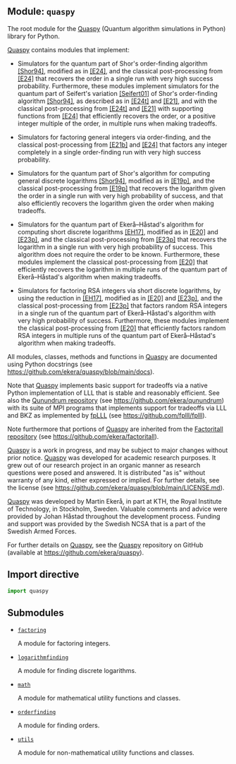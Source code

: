 ## Module: <code>quaspy</code>
The root module for the [Quaspy](https://github.com/ekera/quaspy) (Quantum algorithm simulations in Python) library for Python.

[Quaspy](https://github.com/ekera/quaspy) contains modules that implement:

- Simulators for the quantum part of Shor's order-finding algorithm [[Shor94]](https://doi.org/10.1109/SFCS.1994.365700), modified as in [[E24]](https://doi.org/10.1145/3655026), and the classical post-processing from [[E24]](https://doi.org/10.1145/3655026) that recovers the order in a single run with very high success probability. Furthermore, these modules implement simulators for the quantum part of Seifert's variation [[Seifert01]](https://doi.org/10.1007/3-540-45353-9_24) of Shor's order-finding algorithm [[Shor94]](https://doi.org/10.1109/SFCS.1994.365700), as described as in [[E24t]](https://diva-portal.org/smash/get/diva2:1902626/FULLTEXT01.pdf) and [[E21]](https://doi.org/10.1515/jmc-2020-0006), and with the classical post-processing from [[E24t]](https://diva-portal.org/smash/get/diva2:1902626/FULLTEXT01.pdf) and [[E21]](https://doi.org/10.1515/jmc-2020-0006) with supporting functions from [[E24]](https://doi.org/10.1145/3655026) that efficiently recovers the order, or a positive integer multiple of the order, in multiple runs when making tradeoffs.

- Simulators for factoring general integers via order-finding, and the classical post-processing from [[E21b]](https://doi.org/10.1007/s11128-021-03069-1) and [[E24]](https://doi.org/10.1145/3655026) that factors any integer completely in a single order-finding run with very high success probability.

- Simulators for the quantum part of Shor's algorithm for computing general discrete logarithms [[Shor94]](https://doi.org/10.1109/SFCS.1994.365700), modified as in [[E19p]](https://doi.org/10.48550/arXiv.1905.09084), and the classical post-processing from [[E19p]](https://doi.org/10.48550/arXiv.1905.09084) that recovers the logarithm given the order in a single run with very high probability of success, and that also efficiently recovers the logarithm given the order when making tradeoffs.

- Simulators for the quantum part of Ekerå–Håstad's algorithm for computing short discrete logarithms [[EH17]](https://doi.org/10.1007/978-3-319-59879-6_20), modified as in [[E20]](https://doi.org/10.1007/s10623-020-00783-2) and [[E23p]](https://doi.org/10.48550/arXiv.2309.01754), and the classical post-processing from [[E23p]](https://doi.org/10.48550/arXiv.2309.01754) that recovers the logarithm in a single run with very high probability of success. This algorithm does not require the order to be known. Furthermore, these modules implement the classical post-processing from [[E20]](https://doi.org/10.1007/s10623-020-00783-2) that efficiently recovers the logarithm in multiple runs of the quantum part of Ekerå–Håstad's algorithm when making tradeoffs.

- Simulators for factoring RSA integers via short discrete logarithms, by using the reduction in [[EH17]](https://doi.org/10.1007/978-3-319-59879-6_20), modified as in [[E20]](https://doi.org/10.1007/s10623-020-00783-2) and [[E23p]](https://doi.org/10.48550/arXiv.2309.01754), and the classical post-processing from [[E23p]](https://doi.org/10.48550/arXiv.2309.01754) that factors random RSA integers in a single run of the quantum part of Ekerå–Håstad's algorithm with very high probability of success. Furthermore, these modules implement the classical post-processing from [[E20]](https://doi.org/10.1007/s10623-020-00783-2) that efficiently factors random RSA integers in multiple runs of the quantum part of Ekerå–Håstad's algorithm when making tradeoffs.

All modules, classes, methods and functions in [Quaspy](https://github.com/ekera/quaspy) are documented using Python docstrings (see https://github.com/ekera/quaspy/blob/main/docs).

Note that [Quaspy](https://github.com/ekera/quaspy) implements basic support for tradeoffs via a native Python implementation of LLL that is stable and reasonably efficient. See also the [Qunundrum repository](https://github.com/ekera/qunundrum) (see https://github.com/ekera/qunundrum) with its suite of MPI programs that implements support for tradeoffs via LLL and BKZ as implemented by [fpLLL](https://github.com/fplll/fplll) (see https://github.com/fplll/fplll).

Note furthermore that portions of [Quaspy](https://github.com/ekera/quaspy) are inherited from the [Factoritall repository](https://github.com/ekera/factoritall) (see https://github.com/ekera/factoritall).

[Quaspy](https://github.com/ekera/quaspy) is a work in progress, and may be subject to major changes without prior notice. [Quaspy](https://github.com/ekera/quaspy) was developed for academic research purposes. It grew out of our research project in an organic manner as research questions were posed and answered. It is distributed "as is" without warranty of any kind, either expressed or implied. For further details, see the license (see https://github.com/ekera/quaspy/blob/main/LICENSE.md).

[Quaspy](https://github.com/ekera/quaspy) was developed by Martin Ekerå, in part at KTH, the Royal Institute of Technology, in Stockholm, Sweden. Valuable comments and advice were provided by Johan Håstad throughout the development process. Funding and support was provided by the Swedish NCSA that is a part of the Swedish Armed Forces.

For further details on [Quaspy](https://github.com/ekera/quaspy), see the [Quaspy](https://github.com/ekera/quaspy) repository on GitHub (available at https://github.com/ekera/quaspy).

## Import directive
```python
import quaspy
```

## Submodules
- [<code>factoring</code>](factoring/README.md)

  A module for factoring integers.

- [<code>logarithmfinding</code>](logarithmfinding/README.md)

  A module for finding discrete logarithms.

- [<code>math</code>](math/README.md)

  A module for mathematical utility functions and classes.

- [<code>orderfinding</code>](orderfinding/README.md)

  A module for finding orders.

- [<code>utils</code>](utils/README.md)

  A module for non-mathematical utility functions and classes.

